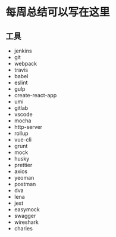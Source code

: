 # 每周总结可以写在这里
## 工具
- jenkins
- git
- webpack
- travis
- babel
- eslint
- gulp
- create-react-app
- umi
- gitlab
- vscode
- mocha
- http-server
- rollup
- vue-cli
- grunt
- mock
- husky
- prettier
- axios
- yeoman
- postman
- dva
- lena
- jest
- easymock
- swagger
- wireshark
- charies